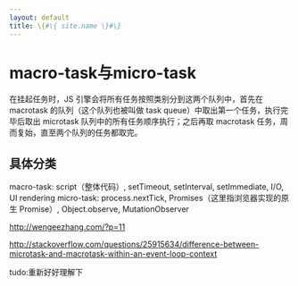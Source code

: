 ```yaml
---
layout: default
title: \{#\{ site.name \}#\}
---
```

# macro-task与micro-task
在挂起任务时，JS 引擎会将所有任务按照类别分到这两个队列中，首先在 macrotask 的队列（这个队列也被叫做 task queue）中取出第一个任务，执行完毕后取出 microtask 队列中的所有任务顺序执行；之后再取 macrotask 任务，周而复始，直至两个队列的任务都取完。

## 具体分类
macro-task: script（整体代码）, setTimeout, setInterval, setImmediate, I/O, UI rendering
micro-task: process.nextTick, Promises（这里指浏览器实现的原生 Promise）, Object.observe, MutationObserver

http://wengeezhang.com/?p=11

http://stackoverflow.com/questions/25915634/difference-between-microtask-and-macrotask-within-an-event-loop-context


tudo:重新好好理解下
